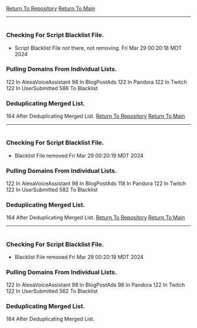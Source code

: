 [Return To Repository](https://github.com/DigitalWarrior/piholeparser/)
[Return To Main](https://github.com/DigitalWarrior/piholeparser/blob/master/RecentRunLogs/Mainlog.md)
____________________________________
# 
### Checking For Script Blacklist File.
* Script Blacklist File not there, not removing. Fri Mar 29 00:20:18 MDT 2024
### Pulling Domains From Individual Lists.
122 In AlexaVoiceAssistant
98 In BlogPostAds
122 In Pandora
122 In Twitch
122 In UserSubmitted
586 To Blacklist
### Deduplicating Merged List.
164 After Deduplicating Merged List.
[Return To Repository](https://github.com/DigitalWarrior/piholeparser/)
[Return To Main](https://github.com/DigitalWarrior/piholeparser/blob/master/RecentRunLogs/Mainlog.md)
____________________________________
# 
### Checking For Script Blacklist File.
* Blacklist File removed Fri Mar 29 00:20:19 MDT 2024
### Pulling Domains From Individual Lists.
122 In AlexaVoiceAssistant
98 In BlogPostAds
118 In Pandora
122 In Twitch
122 In UserSubmitted
582 To Blacklist
### Deduplicating Merged List.
164 After Deduplicating Merged List.
[Return To Repository](https://github.com/DigitalWarrior/piholeparser/)
[Return To Main](https://github.com/DigitalWarrior/piholeparser/blob/master/RecentRunLogs/Mainlog.md)
____________________________________
# 
### Checking For Script Blacklist File.
* Blacklist File removed Fri Mar 29 00:20:19 MDT 2024
### Pulling Domains From Individual Lists.
122 In AlexaVoiceAssistant
98 In BlogPostAds
98 In Pandora
122 In Twitch
122 In UserSubmitted
562 To Blacklist
### Deduplicating Merged List.
164 After Deduplicating Merged List.

